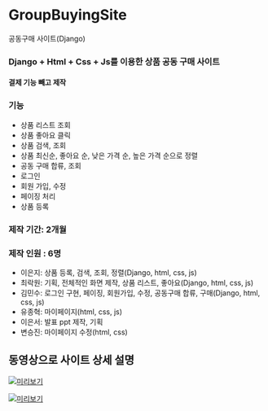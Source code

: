 # GroupBuyingSite
공동구매 사이트(Django)

### Django + Html + Css + Js를 이용한 상품 공동 구매 사이트
#### 결제 기능 빼고 제작

### 기능
- 상품 리스트 조회
- 상품 좋아요 클릭
- 상품 검색, 조회
- 상품 최신순, 좋아요 순, 낮은 가격 순, 높은 가격 순으로 정렬
- 공동 구매 합류, 조회
- 로그인
- 회원 가입, 수정
- 페이징 처리
- 상품 등록

### 제작 기간: 2개월

### 제작 인원 : 6명
- 이은지: 상품 등록, 검색, 조회, 정렬(Django, html, css, js)
- 최락원: 기획, 전체적인 화면 제작, 상품 리스트, 좋아요(Django, html, css, js)
- 김민수: 로그인 구현, 페이징, 회원가입, 수정, 공동구매 합류, 구매(Django, html, css, js)
- 유종혁: 마이페이지(html, css, js)
- 이은서: 발표 ppt 제작, 기획
- 변승진: 마이페이지 수정(html, css)

## 동영상으로 사이트 상세 설명
[![미리보기](https://user-images.githubusercontent.com/76419984/203136757-2d6281e4-1b8f-47d7-b6f2-91cde35e4862.png)
](https://www.youtube.com/watch?app=desktop&v=hNkaiWQxHMU&feature=youtu.be)

[![미리보기](https://user-images.githubusercontent.com/76419984/203136880-a8b7847b-7808-4e96-a8d8-01c9ca07aa3d.png)](https://www.youtube.com/watch?app=desktop&v=PM6wT6nc5-A&feature=youtu.be)

